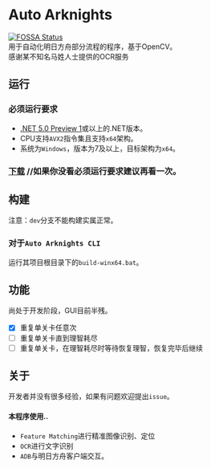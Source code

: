# Auto Arknights
[![FOSSA Status](https://app.fossa.io/api/projects/git%2Bgithub.com%2FCCRcmcpe%2FAuto-Arknights.svg?type=shield)](https://app.fossa.io/projects/git%2Bgithub.com%2FCCRcmcpe%2FAuto-Arknights?ref=badge_shield)  
用于自动化明日方舟部分流程的程序，基于OpenCV。  
感谢某不知名马姓人士提供的OCR服务
## 运行
### 必须运行要求
* [.NET 5.0 Preview 1](https://dotnet.microsoft.com/download/dotnet-core/thank-you/runtime-desktop-5.0.0-preview.1-windows-x64-installer)或以上的.NET版本。
* CPU支持`AVX2`指令集且支持`x64`架构。
* 系统为`Windows`，版本为7及以上，目标架构为`x64`。
### [下载](https://github.com/CCRcmcpe/Auto-Arknights/releases/latest) //如果你没看必须运行要求建议再看一次。
## 构建
注意：`dev`分支不能构建实属正常。
### 对于`Auto Arknights CLI`
运行其项目根目录下的`build-winx64.bat`。
## 功能
尚处于开发阶段，GUI目前半残。
+ [x] 重复单关卡任意次
+ [ ] 重复单关卡直到理智耗尽
+ [ ] 重复单关卡，在理智耗尽时等待恢复理智，恢复完毕后继续
## 关于
开发者并没有很多经验，如果有问题欢迎提出`issue`。  
#### 本程序使用..
* `Feature Matching`进行精准图像识别、定位
* `OCR`进行文字识别
* `ADB`与明日方舟客户端交互。  
